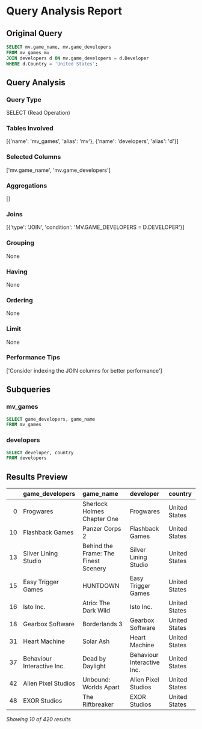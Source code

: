 # Query Analysis Report

## Original Query
```sql
SELECT mv.game_name, mv.game_developers
FROM mv_games mv
JOIN developers d ON mv.game_developers = d.Developer
WHERE d.Country = 'United States';
```

## Query Analysis

### Query Type
SELECT (Read Operation)

### Tables Involved
[{'name': 'mv_games', 'alias': 'mv'}, {'name': 'developers', 'alias': 'd'}]

### Selected Columns
['mv.game_name', 'mv.game_developers']

### Aggregations
[]

### Joins
[{'type': 'JOIN', 'condition': 'MV.GAME_DEVELOPERS = D.DEVELOPER'}]

### Grouping
None

### Having
None

### Ordering
None

### Limit
None

### Performance Tips
['Consider indexing the JOIN columns for better performance']

## Subqueries

### mv_games
```sql
SELECT game_developers, game_name
FROM mv_games
```

### developers
```sql
SELECT developer, country
FROM developers
```

## Results Preview
|    | game_developers            | game_name                            | developer                  | country       |
|---:|:---------------------------|:-------------------------------------|:---------------------------|:--------------|
|  0 | Frogwares                  | Sherlock Holmes Chapter One          | Frogwares                  | United States |
| 10 | Flashback Games            | Panzer Corps 2                       | Flashback Games            | United States |
| 13 | Silver Lining Studio       | Behind the Frame: The Finest Scenery | Silver Lining Studio       | United States |
| 15 | Easy Trigger Games         | HUNTDOWN                             | Easy Trigger Games         | United States |
| 16 | Isto Inc.                  | Atrio: The Dark Wild                 | Isto Inc.                  | United States |
| 18 | Gearbox Software           | Borderlands 3                        | Gearbox Software           | United States |
| 31 | Heart Machine              | Solar Ash                            | Heart Machine              | United States |
| 37 | Behaviour Interactive Inc. | Dead by Daylight                     | Behaviour Interactive Inc. | United States |
| 42 | Alien Pixel Studios        | Unbound: Worlds Apart                | Alien Pixel Studios        | United States |
| 48 | EXOR Studios               | The Riftbreaker                      | EXOR Studios               | United States |

*Showing 10 of 420 results*
